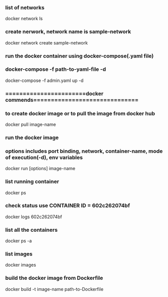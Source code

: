 ### list of networks
docker network ls

### create nerwork, network name is sample-network
docker network create sample-network

### run the docker container using docker-compose(.yaml file)
### docker-compose -f path-to-yaml-file -d 
docker-compose -f admin.yaml up -d


### =======================docker commends==============================
### to create docker image or to pull the image from docker hub
docker pull image-name

### run the docker image  
### options includes port binding, network, container-name, mode of execution(-d), env variables
docker run [options] image-name

### list running container
docker ps 

### check status use CONTAINER ID = 602c262074bf
docker logs 602c262074bf

### list all the containers
docker ps -a

### list images
docker images

### build the docker image from Dockerfile
docker build -t image-name path-to-Dockerfile

